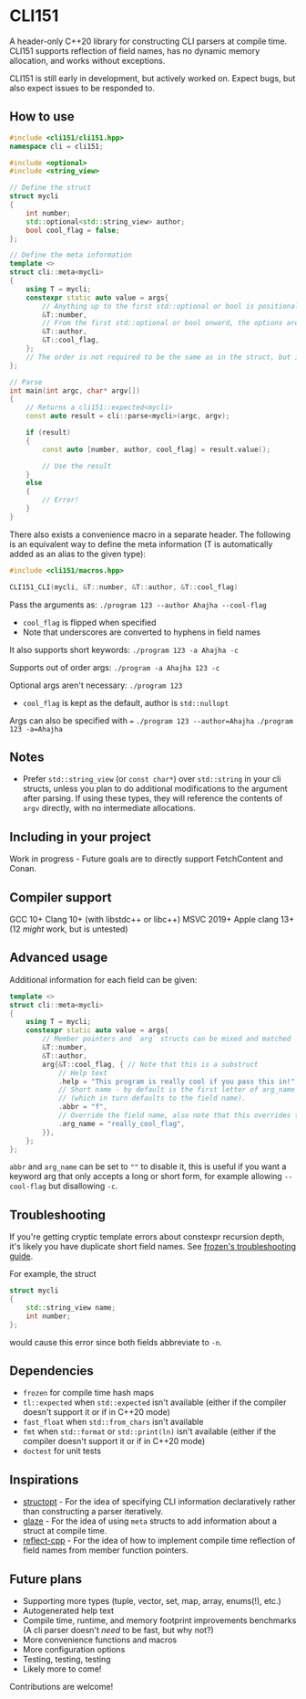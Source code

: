 # CLI151

A header-only C++20 library for constructing CLI parsers at compile time. CLI151 supports reflection of field names, has no dynamic memory allocation, and works without exceptions.

CLI151 is still early in development, but actively worked on. Expect bugs, but also expect issues to be responded to.

## How to use

```c++
#include <cli151/cli151.hpp>
namespace cli = cli151;

#include <optional>
#include <string_view>

// Define the struct
struct mycli
{
    int number;
    std::optional<std::string_view> author;
    bool cool_flag = false;
};

// Define the meta information
template <>
struct cli::meta<mycli>
{
    using T = mycli;
    constexpr static auto value = args{
        // Anything up to the first std::optional or bool is positional and required
        &T::number,
        // From the first std::optional or bool onward, the options are keyword and optional
        &T::author,
        &T::cool_flag,
    };
    // The order is not required to be the same as in the struct, but it is generally assumed they are.
};

// Parse
int main(int argc, char* argv[])
{
    // Returns a cli151::expected<mycli>
    const auto result = cli::parse<mycli>(argc, argv);

    if (result)
    {
        const auto [number, author, cool_flag] = result.value();

        // Use the result
    }
    else
    {
        // Error!
    }
}
```

There also exists a convenience macro in a separate header. The following is an equivalent way to define the meta information (T is automatically added as an alias to the given type):

```c++
#include <cli151/macros.hpp>

CLI151_CLI(mycli, &T::number, &T::author, &T::cool_flag)
```

Pass the arguments as:
`./program 123 --author Ahajha --cool-flag`
- `cool_flag` is flipped when specified
- Note that underscores are converted to hyphens in field names

It also supports short keywords:
`./program 123 -a Ahajha -c`

Supports out of order args:
`./program -a Ahajha 123 -c`

Optional args aren't necessary:
`./program 123`
- `cool_flag` is kept as the default, author is `std::nullopt`

Args can also be specified with `=`
`./program 123 --author=Ahajha`
`./program 123 -a=Ahajha`

## Notes

- Prefer `std::string_view` (or `const char*`) over `std::string` in your cli structs, unless you plan to do additional modifications to the argument after parsing. If using these types, they will reference the contents of `argv` directly, with no intermediate allocations.

## Including in your project

Work in progress - Future goals are to directly support FetchContent and Conan.

## Compiler support

GCC 10+
Clang 10+ (with libstdc++ or libc++)
MSVC 2019+
Apple clang 13+ (12 _might_ work, but is untested)

## Advanced usage

Additional information for each field can be given:
```c++
template <>
struct cli::meta<mycli>
{
    using T = mycli;
    constexpr static auto value = args{
        // Member pointers and `arg` structs can be mixed and matched
        &T::number,
        &T::author,
        arg{&T::cool_flag, { // Note that this is a substruct
            // Help text
            .help = "This program is really cool if you pass this in!",
            // Short name - by default is the first letter of arg_name
            // (which in turn defaults to the field name).
            .abbr = "f",
            // Override the field name, also note that this overrides the underscore-to-hyphen conversion.
            .arg_name = "really_cool_flag",
        }},
    };
};
```
`abbr` and `arg_name` can be set to `""` to disable it, this is useful if you want a keyword arg that only accepts a long or short form, for example allowing `--cool-flag` but disallowing `-c`.

## Troubleshooting

If you're getting cryptic template errors about constexpr recursion depth, it's likely you have duplicate short field names. See [frozen's troubleshooting guide](https://github.com/serge-sans-paille/frozen?tab=readme-ov-file#troubleshooting).

For example, the struct
```c++
struct mycli
{
    std::string_view name;
    int number;
};
```
would cause this error since both fields abbreviate to `-n`.

## Dependencies

- `frozen` for compile time hash maps
- `tl::expected` when `std::expected` isn't available (either if the compiler doesn't support it or if in C++20 mode)
- `fast_float` when `std::from_chars` isn't available
- `fmt` when `std::format` or `std::print(ln)` isn't available (either if the compiler doesn't support it or if in C++20 mode)
- `doctest` for unit tests

## Inspirations

- [structopt](https://github.com/p-ranav/structopt) - For the idea of specifying CLI information declaratively rather than constructing a parser iteratively.
- [glaze](https://github.com/stephenberry/glaze) - For the idea of using `meta` structs to add information about a struct at compile time.
- [reflect-cpp](https://github.com/getml/reflect-cpp) - For the idea of how to implement compile time reflection of field names from member function pointers.

## Future plans

- Supporting more types (tuple, vector, set, map, array, enums(!), etc.)
- Autogenerated help text
- Compile time, runtime, and memory footprint improvements benchmarks (A cli parser doesn't _need_ to be fast, but why not?)
- More convenience functions and macros
- More configuration options
- Testing, testing, testing
- Likely more to come!

Contributions are welcome!

